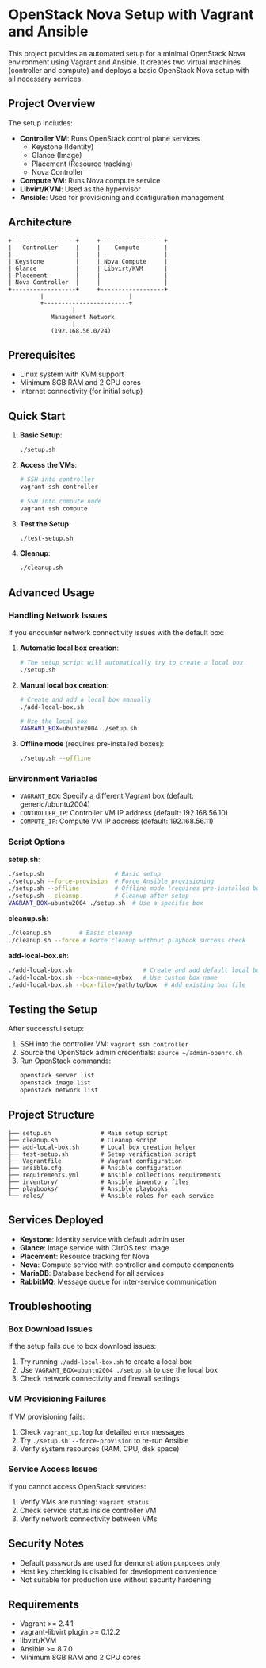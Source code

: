 # OpenStack Nova Setup with Vagrant and Ansible

This project provides an automated setup for a minimal OpenStack Nova environment using Vagrant and Ansible. It creates two virtual machines (controller and compute) and deploys a basic OpenStack Nova setup with all necessary services.

## Project Overview

The setup includes:
- **Controller VM**: Runs OpenStack control plane services
  - Keystone (Identity)
  - Glance (Image)
  - Placement (Resource tracking)
  - Nova Controller
- **Compute VM**: Runs Nova compute service
- **Libvirt/KVM**: Used as the hypervisor
- **Ansible**: Used for provisioning and configuration management

## Architecture

```
+------------------+     +------------------+
|   Controller     |     |    Compute       |
|                  |     |                  |
| Keystone         |     | Nova Compute     |
| Glance           |     | Libvirt/KVM      |
| Placement        |     |                  |
| Nova Controller  |     |                  |
+------------------+     +------------------+
         |                        |
         +------------------------+
                  |
            Management Network
                  |
            (192.168.56.0/24)
```

## Prerequisites

- Linux system with KVM support
- Minimum 8GB RAM and 2 CPU cores
- Internet connectivity (for initial setup)

## Quick Start

1. **Basic Setup**:
   ```bash
   ./setup.sh
   ```

2. **Access the VMs**:
   ```bash
   # SSH into controller
   vagrant ssh controller
   
   # SSH into compute node
   vagrant ssh compute
   ```

3. **Test the Setup**:
   ```bash
   ./test-setup.sh
   ```

4. **Cleanup**:
   ```bash
   ./cleanup.sh
   ```

## Advanced Usage

### Handling Network Issues

If you encounter network connectivity issues with the default box:

1. **Automatic local box creation**:
   ```bash
   # The setup script will automatically try to create a local box
   ./setup.sh
   ```

2. **Manual local box creation**:
   ```bash
   # Create and add a local box manually
   ./add-local-box.sh
   
   # Use the local box
   VAGRANT_BOX=ubuntu2004 ./setup.sh
   ```

3. **Offline mode** (requires pre-installed boxes):
   ```bash
   ./setup.sh --offline
   ```

### Environment Variables

- `VAGRANT_BOX`: Specify a different Vagrant box (default: generic/ubuntu2004)
- `CONTROLLER_IP`: Controller VM IP address (default: 192.168.56.10)
- `COMPUTE_IP`: Compute VM IP address (default: 192.168.56.11)

### Script Options

**setup.sh**:
```bash
./setup.sh                    # Basic setup
./setup.sh --force-provision  # Force Ansible provisioning
./setup.sh --offline          # Offline mode (requires pre-installed boxes)
./setup.sh --cleanup          # Cleanup after setup
VAGRANT_BOX=ubuntu2004 ./setup.sh  # Use a specific box
```

**cleanup.sh**:
```bash
./cleanup.sh        # Basic cleanup
./cleanup.sh --force # Force cleanup without playbook success check
```

**add-local-box.sh**:
```bash
./add-local-box.sh                    # Create and add default local box
./add-local-box.sh --box-name=mybox   # Use custom box name
./add-local-box.sh --box-file=/path/to/box  # Add existing box file
```

## Testing the Setup

After successful setup:
1. SSH into the controller VM: `vagrant ssh controller`
2. Source the OpenStack admin credentials: `source ~/admin-openrc.sh`
3. Run OpenStack commands:
   ```bash
   openstack server list
   openstack image list
   openstack network list
   ```

## Project Structure

```
├── setup.sh              # Main setup script
├── cleanup.sh            # Cleanup script
├── add-local-box.sh      # Local box creation helper
├── test-setup.sh         # Setup verification script
├── Vagrantfile           # Vagrant configuration
├── ansible.cfg           # Ansible configuration
├── requirements.yml      # Ansible collections requirements
├── inventory/            # Ansible inventory files
├── playbooks/            # Ansible playbooks
└── roles/                # Ansible roles for each service
```

## Services Deployed

- **Keystone**: Identity service with default admin user
- **Glance**: Image service with CirrOS test image
- **Placement**: Resource tracking for Nova
- **Nova**: Compute service with controller and compute components
- **MariaDB**: Database backend for all services
- **RabbitMQ**: Message queue for inter-service communication

## Troubleshooting

### Box Download Issues
If the setup fails due to box download issues:
1. Try running `./add-local-box.sh` to create a local box
2. Use `VAGRANT_BOX=ubuntu2004 ./setup.sh` to use the local box
3. Check network connectivity and firewall settings

### VM Provisioning Failures
If VM provisioning fails:
1. Check `vagrant_up.log` for detailed error messages
2. Try `./setup.sh --force-provision` to re-run Ansible
3. Verify system resources (RAM, CPU, disk space)

### Service Access Issues
If you cannot access OpenStack services:
1. Verify VMs are running: `vagrant status`
2. Check service status inside controller VM
3. Verify network connectivity between VMs

## Security Notes

- Default passwords are used for demonstration purposes only
- Host key checking is disabled for development convenience
- Not suitable for production use without security hardening

## Requirements

- Vagrant >= 2.4.1
- vagrant-libvirt plugin >= 0.12.2
- libvirt/KVM
- Ansible >= 8.7.0
- Minimum 8GB RAM and 2 CPU cores